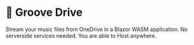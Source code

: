 # :musical_note: Groove Drive

Stream your music files from OneDrive in a Blazor WASM application. No serverside services needed. You are able to Host anywhere.

